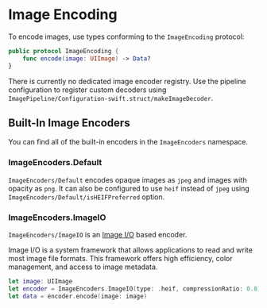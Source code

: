 # Image Encoding

To encode images, use types conforming to the ``ImageEncoding`` protocol:

```swift
public protocol ImageEncoding {
    func encode(image: UIImage) -> Data?
}
```

There is currently no dedicated image encoder registry. Use the pipeline configuration to register custom decoders using ``ImagePipeline/Configuration-swift.struct/makeImageDecoder``.

## Built-In Image Encoders

You can find all of the built-in encoders in the ``ImageEncoders`` namespace.

### ImageEncoders.Default

``ImageEncoders/Default`` encodes opaque images as `jpeg` and images with opacity as `png`. It can also be configured to use `heif` instead of `jpeg` using ``ImageEncoders/Default/isHEIFPreferred`` option.

### ImageEncoders.ImageIO

``ImageEncoders/ImageIO`` is an [Image I/O](https://developer.apple.com/documentation/imageio) based encoder.
 
Image I/O is a system framework that allows applications to read and write most image file formats. This framework offers high efficiency, color management, and access to image metadata.

```swift
let image: UIImage
let encoder = ImageEncoders.ImageIO(type: .heif, compressionRatio: 0.8)
let data = encoder.encode(image: image)
```
